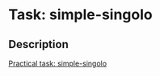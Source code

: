 # Task: simple-singolo

## Description

[Practical task: simple-singolo](https://github.com/rolling-scopes-school/tasks/blob/master/tasks/stage-0/simple-singolo.md)
